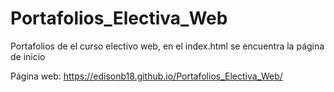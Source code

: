 # Portafolios_Electiva_Web
Portafolios de el curso electivo web, en el index.html se encuentra la página de inicio

Página web: 
 https://edisonb18.github.io/Portafolios_Electiva_Web/
